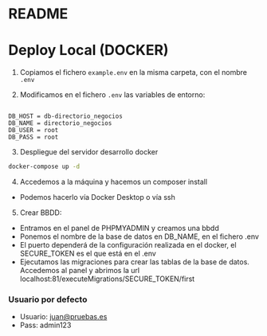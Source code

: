 # README #

# Deploy Local (DOCKER)

1. Copiamos el fichero ```example.env``` en la misma carpeta, con el nombre ```.env```

2. Modificamos en el fichero ```.env``` las variables de entorno:
```

DB_HOST = db-directorio_negocios
DB_NAME = directorio_negocios
DB_USER = root
DB_PASS = root

```

3. Despliegue del servidor desarrollo docker
```bash
docker-compose up -d
```

4. Accedemos a la máquina y hacemos un composer install
- Podemos hacerlo vía Docker Desktop o vía ssh


5. Crear BBDD:
- Entramos en el panel de PHPMYADMIN y creamos una bbdd
- Ponemos el nombre de la base de datos en DB_NAME, en el fichero .env
- El puerto dependerá de la configuración realizada en el docker, el SECURE_TOKEN es el que está en el .env
- Ejecutamos las migraciones para crear las tablas de la base de datos. Accedemos al panel y abrimos la url localhost:81/executeMigrations/SECURE_TOKEN/first


### Usuario por defecto ###

* Usuario: juan@pruebas.es
* Pass: admin123
